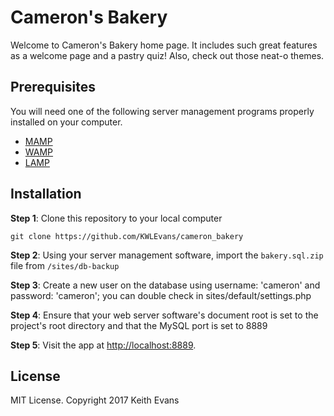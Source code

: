 # Cameron's Bakery

Welcome to Cameron's Bakery home page. It includes such great features as a welcome page and a pastry quiz! Also, check out those neat-o themes.

## Prerequisites

You will need one of the following server management programs properly installed on your computer.

* [MAMP](https://www.mamp.info/en/)
* [WAMP](http://www.wampserver.com/en/)
* [LAMP](https://www.apachefriends.org/index.html)

## Installation

**Step 1**: Clone this repository to your local computer

```console
git clone https://github.com/KWLEvans/cameron_bakery
```

**Step 2**: Using your server management software, import the `bakery.sql.zip` file from `/sites/db-backup`

**Step 3**: Create a new user on the database using username: 'cameron' and password: 'cameron'; you can double check in sites/default/settings.php

**Step 4**: Ensure that your web server software's document root is set to the project's root directory and that the MySQL port is set to 8889

**Step 5**: Visit the app at [http://localhost:8889](http://localhost:8889).

## License

MIT License. Copyright 2017 Keith Evans
